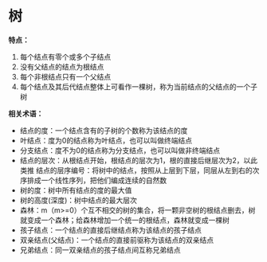 # 树

**特点：**

1. 每个结点有零个或多个子结点
2. 没有父结点的结点为根结点
3. 每个非根结点只有一个父结点
4. 每个结点及其后代结点整体上可看作一棵树，称为当前结点的父结点的一个子树

**相关术语：**

- 结点的度：一个结点含有的子树的个数称为该结点的度
- 叶结点：度为0的结点称为叶结点，也可以叫做终端结点
- 分支结点：度不为0的结点称为分支结点，也可以叫做非终端结点
- 结点的层次：从根结点开始，根结点的层次为1，根的直接后继层次为2，以此类推
  结点的层序编号：将树中的结点，按照从上层到下层，同层从左到右的次序排成一个线性序列，把他们编成连续的自然数
- 树的度：树中所有结点的度的最大值
- 树的高度(深度)：树中结点的最大层次
- 森林：m（m>=0）个互不相交的树的集合，将一颗非空树的根结点删去，树就变成一个森林；给森林增加一个统一的根结点，森林就变成一棵树
- 孩子结点：一个结点的直接后继结点称为该结点的孩子结点
- 双亲结点(父结点)：一个结点的直接前驱称为该结点的双亲结点
- 兄弟结点：同一双亲结点的孩子结点间互称兄弟结点
